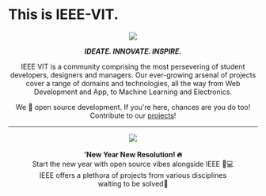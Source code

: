 
# This is IEEE-VIT.



<p align="center">
  <img src="https://github.com/IEEE-VIT/.github/blob/main/profile/IEEE%20Space.png">
</p>

<p align="center">
<b><i>IDEATE. INNOVATE. INSPIRE.</i></b>
</p>

<p align="center">
IEEE VIT is a community comprising the most persevering of student developers, designers and managers. Our ever-growing arsenal of projects cover a range of domains and technologies, all the way from Web Development and App, to Machine Learning and Electronics. 
</p>
<p align="center">
We 💙 open source development. If you're here, chances are you do too! Contribute to our <a href="https://github.com/orgs/IEEE-VIT/repositories">projects</a>!
</p>

-----------------------------------------------------------------
<div align="center">
  <img src ="https://github.com/IEEE-VIT/.github/blob/main/profile/ReadMeJanMeme.jpg">
  <br>
  <br>
  <b>'New Year New Resolution! 🔥</b> 
  <br>Start the new year with open source vibes alongside IEEE 🚀💻
  <br>IEEE offers a plethora of projects from various disciplines waiting to be solved<a href="https://www.youtube.com/watch?v=24u3NoPvgMw" style="text-decoration:none">🥳</a>
</div>






